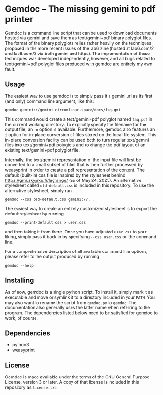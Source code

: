 # Gemdoc – The missing gemini to pdf printer

Gemdoc is a command line script that can be used to download documents
hosted via gemini and save them as text/gemini+pdf binary polyglot
files. The format of the binary polyglots relies rather heavily on
the techniques proposed in the more recent issues of the lab6 zine
(hosted at lab6.com/2 and lab6.com/3 via both gemini and https). The
implementation of these techniques was developed independently, however,
and all bugs related to text/gemini+pdf polyglot files produced with
gemdoc are entirely my own fault.

## Usage

The easiest way to use gemdoc is to simply pass it a gemini url as its
first (and only) command line argument, like this:

    gemdoc gemini://gemini.circumlunar.space/docs/faq.gmi

This command would create a text/gemini+pdf polyglot named `faq.pdf`
in the current working directory. To explicitly specify the filename for
the output file, an `-o` option is available. Furthermore, gemdoc also
features an `-i` option for in-place conversion of files stored on the
local file system. This in-place conversion facility can be used both
to turn regular text/gemini files into text/gemini+pdf polyglots and to
change the pdf layout of an existing text/gemini+pdf polyglot file.

Internally, the text/gemini representation of the input file will first
be converted to a small subset of html that is then further processed by
weasyprint in order to create a pdf representation of the content. The
default (built-in) css file is inspired by the stylesheet behind
<https://gmi.skyjake.fi/lagrange/> (as of May 24, 2023). An alternative
stylesheet called `old-default.css` is included in this repository. To
use the alternative stylesheet, simply run

    gemdoc --css old-default.css gemini://...

The easiest way to create an entirely customized stylesheet is to export
the default stylesheet by running

    gemdoc --print-default-css > user.css

and then taking it from there. Once you have adjusted `user.css` to
your liking, simply pass it back in by specifying `--css user.css`
on the command line.

For a comprehensive description of all available command line options,
please refer to the output produced by running

    gemdoc --help

## Installing

As of now, gemdoc is a single python script. To install it, simply mark
it as executable and move or symlink it to a directory included in your
`PATH`. You may also want to rename the script from `gemdoc.py` to
`gemdoc`. The documentation also generally uses the latter name when
referring to the program. The dependencies listed below need to be
satisfied for gemdoc to work, of course.

## Dependencies

- python3
- weasyprint

## License

Gemdoc is made available under the terms of the GNU General Purpose
License, version 3 or later. A copy of that license is included in this
repository as `license.txt`.
